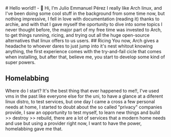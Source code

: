<!--                                                                  ___     __    __                                      
                                                                     /\_ \   /\ `\ /\ \                                     
      __     ___ ___      ___ ___       __       ___    __  __     __\//\ \  \`\ `\\ \ \___      ___     ___ ___       __   
    /'__`\ /' __` __`\  /' __` __`\   /'__`\   /' _ `\ /\ \/\ \  /'__`\\ \ \ `\`\ `\\ \  _ `\   / __`\ /' __` __`\   /'__`\ 
   /\  __/ /\ \/\ \/\ \ /\ \/\ \/\ \ /\ \L\.\_ /\ \/\ \\ \ \_\ \/\  __/ \_\ \_`\`\ `\\ \ \ \ \ /\ \L\ \/\ \/\ \/\ \ /\  __/ 
   \ \____\\ \_\ \_\ \_\\ \_\ \_\ \_\\ \__/.\_\\ \_\ \_\\ \____/\ \____\/\____\`\`\__\\ \_\ \_\\ \____/\ \_\ \_\ \_\\ \____\
    \/____/ \/_/\/_/\/_/ \/_/\/_/\/_/ \/__/\/_/ \/_/\/_/ \/___/  \/____/\/____/ `\/__/ \/_/\/_/ \/___/  \/_/\/_/\/_/ \/____/
--!>                                                                                                                                                                                                                                                             
                                                                                                                                                                                                                                                                                                                                                                                            
# Hello world!! 

- 👋 Hi, I’m Julio Emmanuel Pérez
I really like Arch linux, and I've been doing some cool stuff in the background from some time now, but nothing impressive,
I fell in love with documentation (reading it) thanks to archie, and with that I gave myself the oportunity to dive into
some topics I never thought before, the major part of my free time was invested to Arch, to get things running, ricing,
and trying out all the huge open-source alternatives that linux offers to us users.

## Ricing

You now, Arch gives a headache to whoever dares to just jump into it's nest whitout knowing anything, the first experience
comes with the try-and-fail cicle that comes when installing, but after that, believe me, you start to develop some kind
of super powers.

<!--- ![my first working gui](https://github.com/JulioEPdS/JulioEPdS/screenshots/HandsOnArchAndXMonad.png)
This was my first successfull attempt to install Xserver to my Arch linux, I somehow choosed to start
my path using XMonad, which wasn't easy at first and I never mastered, but undertood to the just enough spot. 
--->

## Homelabbing

Where do I start? It's the best thing that ever happened to me!!, I've used vms in the past like everyone else for
the uni, to have a glance at a diferent linux distro, to test services, but one day I came a cross a few personal needs
at home, I started to doubt about the so called "privacy" companies provide, I saw an opportunity to test myself, to learn
new things and build >> destroy >> rebuild, there are a lot of services that a modern home needs and use but using a provider
right now, I want to have the power, homelabbing gave me that.


<!---
ForceDSoul3/ForceDSoul3 is a ✨ special ✨ repository because its `README.md` (this file) appears on your GitHub profile.
You can click the Preview link to take a look at your changes.
--->
